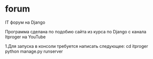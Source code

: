 # forum
IT форум на Django

Программа сделана по подобию cайта из курса по Django с канала Itproger на YouTube

1.Для запуска в консоли требуется написать следующее: 
cd itproger
python manage.py runserver
